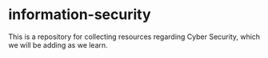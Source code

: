 # information-security
This is a repository for collecting resources regarding Cyber Security, which we will be adding as we learn.
